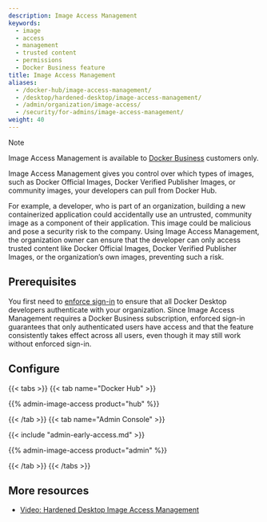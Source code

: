 ```yaml
---
description: Image Access Management
keywords:
  - image
  - access
  - management
  - trusted content
  - permissions
  - Docker Business feature
title: Image Access Management
aliases:
  - /docker-hub/image-access-management/
  - /desktop/hardened-desktop/image-access-management/
  - /admin/organization/image-access/
  - /security/for-admins/image-access-management/
weight: 40
---
```


> [!NOTE]
>
> Image Access Management is available to [Docker Business](/manuals/subscription/details.md#docker-business) customers only.

Image Access Management gives you control over which types of images, such as Docker Official Images, Docker Verified Publisher Images, or community images, your developers can pull from Docker Hub.

For example, a developer, who is part of an organization, building a new containerized application could accidentally use an untrusted, community image as a component of their application. This image could be malicious and pose a security risk to the company. Using Image Access Management, the organization owner can ensure that the developer can only access trusted content like Docker Official Images, Docker Verified Publisher Images, or the organization’s own images, preventing such a risk.

## Prerequisites

You first need to [enforce sign-in](/manuals/security/for-admins/enforce-sign-in/_index.md) to ensure that all Docker Desktop developers authenticate with your organization. Since Image Access Management requires a Docker Business subscription, enforced sign-in guarantees that only authenticated users have access and that the feature consistently takes effect across all users, even though it may still work without enforced sign-in.

## Configure

{{< tabs >}}
{{< tab name="Docker Hub" >}}

{{% admin-image-access product="hub" %}}

{{< /tab >}}
{{< tab name="Admin Console" >}}

{{< include "admin-early-access.md" >}}

{{% admin-image-access product="admin" %}}

{{< /tab >}}
{{< /tabs >}}

## More resources

- [Video: Hardened Desktop Image Access Management](https://www.youtube.com/watch?v=r3QRKHA1A5U)
